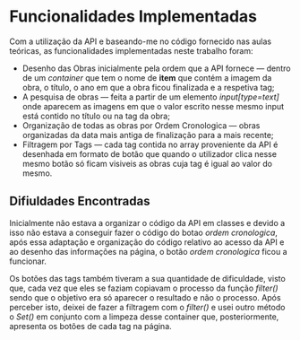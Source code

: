 # Funcionalidades Implementadas

Com a utilização da API e baseando-me no código fornecido nas aulas teóricas, as funcionalidades implementadas neste trabalho foram:

- Desenho das Obras inicialmente pela ordem que a API fornece — dentro de um *container* que tem o nome de **item** que contém a imagem da obra, o título, o ano em que a obra ficou finalizada e a respetiva tag;
- A pesquisa de obras — feita a partir de um elemento *input[type=text]* onde aparecem as imagens em que o valor escrito nesse mesmo input está contido no título ou na tag da obra;
- Organização de todas as obras por Ordem Cronologica — obras organizadas da data mais antiga de finalização para a mais recente;
- Filtragem por Tags — cada tag contida no array proveniente da API é desenhada em formato de botão que quando o utilizador clica nesse mesmo botão só ficam visiveis as obras cuja tag é igual ao valor do mesmo.

## Difiuldades Encontradas

Inicialmente não estava a organizar o código da API em classes e devido a isso não estava a conseguir fazer o código do botao *ordem cronologica*, após essa adaptação e organização do código relativo ao acesso da API e ao desenho das informações na página, o botão *ordem cronologica* ficou a funcionar.

Os botões das tags também tiveram a sua quantidade de dificuldade, visto que, cada vez que eles se faziam copiavam o processo da função *filter()* sendo que o objetivo era só aparecer o resultado e não o processo. Após perceber isto, deixei de fazer a filtragem com o *filter()* e usei outro método o *Set()* em conjunto com a limpeza desse container que, posteriormente, apresenta os botões de cada tag na página.
